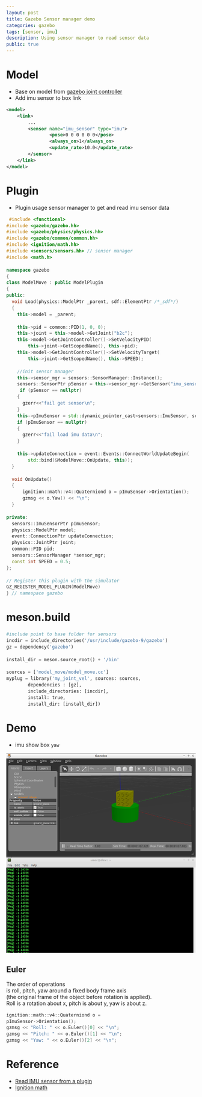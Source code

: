 ```yaml
---
layout: post
title: Gazebo Sensor manager demo
categories: gazebo
tags: [sensor, imu]
description: Using sensor manager to read sensor data
public: true
---
```


# Model
- Base on model from [gazebo joint controller](/gazebo-joint-control/)
- Add imu sensor to box link

```xml
<model>
    <link>
        ...
        <sensor name="imu_sensor" type="imu">
				<pose>0 0 0 0 0 0</pose>
				<always_on>1</always_on>
				<update_rate>10.0</update_rate>
        </sensor>
    </link>
</model>
```

# Plugin
- Plugin usage sensor manager to get and read imu sensor data

```cpp
 #include <functional>
#include <gazebo/gazebo.hh>
#include <gazebo/physics/physics.hh>
#include <gazebo/common/common.hh>
#include <ignition/math.hh>
#include <sensors/sensors.hh> // sensor manager
#include <math.h>

namespace gazebo
{
class ModelMove : public ModelPlugin
{
public:
  void Load(physics::ModelPtr _parent, sdf::ElementPtr /*_sdf*/)
  {
    this->model = _parent;
    
    this->pid = common::PID(1, 0, 0);
    this->joint = this->model->GetJoint("b2c");
    this->model->GetJointController()->SetVelocityPID(
        this->joint->GetScopedName(), this->pid);
    this->model->GetJointController()->SetVelocityTarget(
        this->joint->GetScopedName(), this->SPEED);

    //init sensor manager
    this->sensor_mgr = sensors::SensorManager::Instance();
    sensors::SensorPtr pSensor = this->sensor_mgr->GetSensor("imu_sensor");
     if (pSensor == nullptr)
    {
      gzerr<<"fail get sensor\n";
    }
    this->pImuSensor = std::dynamic_pointer_cast<sensors::ImuSensor, sensors::Sensor>(pSensor);
    if (pImuSensor == nullptr)
    {
      gzerr<<"fail load imu data\n";
    }
    
    this->updateConnection = event::Events::ConnectWorldUpdateBegin(
        std::bind(&ModelMove::OnUpdate, this));
  }

  void OnUpdate()
  {
      ignition::math::v4::Quaterniond o = pImuSensor->Orientation();
      gzmsg << o.Yaw() << "\n";
  }

private:
  sensors::ImuSensorPtr pImuSensor;
  physics::ModelPtr model;
  event::ConnectionPtr updateConnection;
  physics::JointPtr joint;
  common::PID pid;
  sensors::SensorManager *sensor_mgr;
  const int SPEED = 0.5;
};

// Register this plugin with the simulator
GZ_REGISTER_MODEL_PLUGIN(ModelMove)
} // namespace gazebo
```

# meson.build
```python
#include point to base folder for sensors
incdir = include_directories('/usr/include/gazebo-9/gazebo')
gz = dependency('gazebo')

install_dir = meson.source_root() + '/bin'

sources = ['model_move/model_move.cc']
myplug = library('my_joint_vel', sources: sources,
        dependencies : [gz],
        include_directories: [incdir],
        install: true,
        install_dir: [install_dir])
```


# Demo
- imu show box `yaw`

![](/images/2019-09-25-06-01-23.png)

## Euler
The order of operations  
is roll, pitch, yaw around a fixed body frame axis  
(the original frame of the object before rotation is applied).  
Roll is a rotation about x, pitch is about y, yaw is about z.  

```cpp
ignition::math::v4::Quaterniond o = 
pImuSensor->Orientation();
gzmsg << "Roll: " << o.Euler()[0] << "\n";
gzmsg << "Pitch: " << o.Euler()[1] << "\n";
gzmsg << "Yaw: " << o.Euler()[2] << "\n";
```


# Reference
- [Read IMU sensor from a plugin](http://answers.gazebosim.org/question/20276/read-imu-sensor-from-a-plugin/)
- [Ignition math](https://osrf-distributions.s3.amazonaws.com/ign-math/api/1.0.0/classignition_1_1math_1_1Quaternion.html)